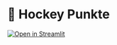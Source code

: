 # 🏒 Hockey Punkte

[![Open in Streamlit](https://static.streamlit.io/badges/streamlit_badge_black_white.svg)](https://hockey-punkte.streamlit.app/)
